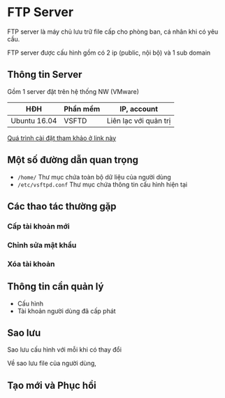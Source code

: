 # FTP Server

FTP server là máy chủ lưu trữ file cấp cho phòng ban, cá nhân khi có yêu cầu.

FTP server được cấu hình gồm có 2 ip (public, nội bộ) và 1 sub domain

## Thông tin Server

Gồm 1 server đặt trên hệ thống NW (VMware)

| HĐH | Phần mềm | IP, account |
| --- | --- | --- |
| Ubuntu 16.04 | VSFTD | Liên lạc với quản trị |

[Quá trình cài đặt tham khảo ở link này](00_02_linux_server.md#ftp)

## Một số đường dẫn quan trọng

- `/home/` Thư mục chứa toàn bộ dữ liệu của người dùng
- `/etc/vsftpd.conf` Thư mục chứa thông tin cấu hình hiện tại

## Các thao tác thường gặp

### Cấp tài khoản mới

### Chỉnh sửa mật khẩu

### Xóa tài khoản
 
## Thông tin cần quản lý

- Cấu hình
- Tài khoản người dùng đã cấp phát
 
## Sao lưu
 
Sao lưu cấu hình với mỗi khi có thay đổi

Về sao lưu file của người dùng,
 
## Tạo mới và Phục hồi

